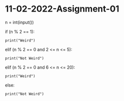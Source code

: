 # 11-02-2022-Assignment-01
n = int(input())

if (n % 2 == 1):

    print("Weird")

elif (n % 2 == 0 and 2 <= n <= 5):

    print("Not Weird")

elif (n % 2 == 0 and 6 <= n <= 20):

    print("Weird")

else:

    print("Not Weird")
